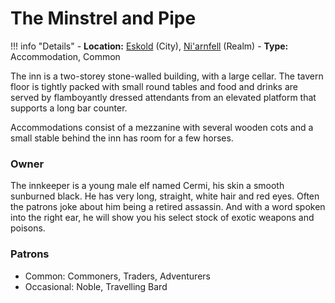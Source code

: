 # The Minstrel and Pipe

!!! info "Details"
    - **Location:** [Eskold](/geography/settlements/niarnfell/eskold) (City), [Ni'arnfell](/geography/realms/niarnfel/#the-toro-fieldsl) (Realm)
    - **Type:** Accommodation, Common

The inn is a two-storey stone-walled building, with a large cellar. The tavern floor is tightly packed with small round tables and food and drinks are served by flamboyantly dressed attendants from an elevated platform that supports a long bar counter.

Accommodations consist of a mezzanine with several wooden cots and a small stable behind the inn has room for a few horses.

### Owner
The innkeeper is a young male elf named Cermi, his skin a smooth sunburned black. He has very long, straight, white hair and red eyes. Often the patrons joke about him being a retired assassin. And with a word spoken into the right ear, he will show you his select stock of exotic weapons and poisons.

### Patrons
- Common: Commoners, Traders, Adventurers
- Occasional: Noble, Travelling Bard
